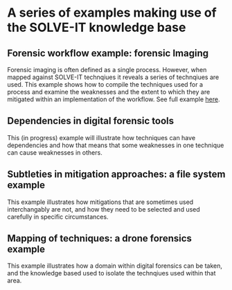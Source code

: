 # A series of examples making use of the SOLVE-IT knowledge base

## Forensic workflow example: forensic Imaging
Forensic imaging is often defined as a single process. However, when mapped against SOLVE-IT technqiues it reveals a series of technqiues are used. This example shows how to compile the techniques used for a process and examine the weaknesses and the extent to which they are mitigated within an implementation of the workflow. 
See full example [here](https://github.com/chrishargreaves/solve-it-examples/tree/main/forensic_workflow_example_forensic_imaging).

## Dependencies in digital forensic tools
This (in progress) example will illustrate how techniques can have dependencies and how that means that some weaknesses in one technique can cause weaknesses in others. 

## Subtleties in mitigation approaches: a file system example
This example illustrates how mitigations that are sometimes used interchangably are not, and how they need to be selected and used carefully in specific circumstances. 

## Mapping of techniques: a drone forensics example
This example illustrates how a domain within digital forensics can be taken, and the knowledge based used to isolate the technqiues used within that area. 
